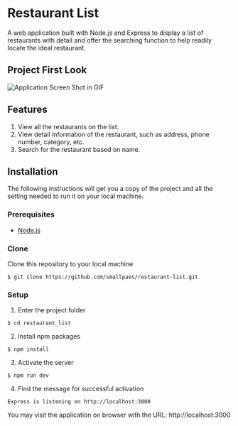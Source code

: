 # Restaurant List

A web application built with Node.js and Express to display a list of restaurants with detail and offer the searching function to help readily locate the ideal restaurant.

## Project First Look
![Application Screen Shot in GIF](https://media.giphy.com/media/SUzpJlbvUYsNojGj4u/giphy.gif)


## Features
1. View all the restaurants on the list.
2. View detail information of the restaurant, such as address, phone number, category, etc.
3. Search for the restaurant based on name.

## Installation
The following instructions will get you a copy of the project and all the setting needed to run it on your local machine.


### Prerequisites

- [Node.js](https://nodejs.org/en/download/)

### Clone

Clone this repository to your local machine

```
$ git clone https://github.com/smallpaes/restaurant-list.git
```

### Setup

1. Enter the project folder

```
$ cd restaurant_list
```

2. Install npm packages

```
$ npm install
```

3. Activate the server 

```
$ npm run dev
```

4. Find the message for successful activation

```
Express is listening on http://localhost:3000
```
You may visit the application on browser with the URL: http://localhost:3000


